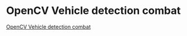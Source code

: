 # OpenCV Vehicle detection combat
[OpenCV Vehicle detection combat](https://aiwithcloud.com/2022/09/16/opencv_vehicle_detection_combat/)